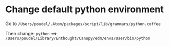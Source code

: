 # Change default python environment

Go to `/Users/poudel/.Atom/packages/script/lib/grammars/python.coffee`


Then change: 
`python` ==> `/Users/poudel/Library/Enthought/Canopy/edm/envs/User/bin/python`
